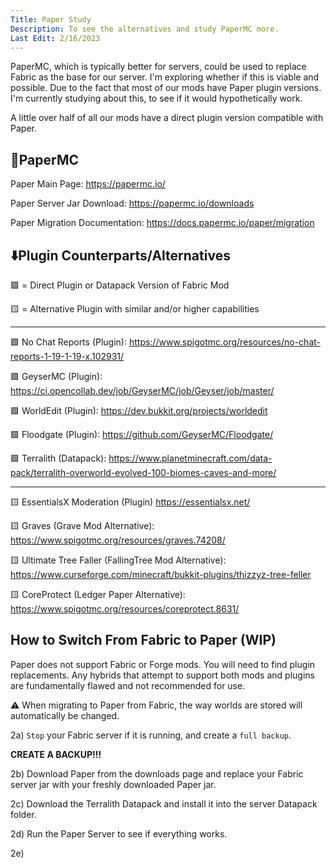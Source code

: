 ```yaml
---
Title: Paper Study
Description: To see the alternatives and study PaperMC more.
Last Edit: 2/16/2023
---
```


PaperMC, which is typically better for servers, 
could be used to replace Fabric as the base for our server. 
I'm exploring whether if this is viable and possible.
Due to the fact that most of our mods 
have Paper plugin versions. I'm currently studying about 
this, to see if it would hypothetically work.

A little over half of all our mods have a direct
plugin version compatible with Paper. 



## 📃PaperMC

Paper Main Page: https://papermc.io/

Paper Server Jar Download: https://papermc.io/downloads

Paper Migration Documentation: https://docs.papermc.io/paper/migration



## ⬇️Plugin Counterparts/Alternatives

🟩 = Direct Plugin or Datapack Version of Fabric Mod

🟨 = Alternative Plugin with similar and/or higher capabilities

---------

🟩 No Chat Reports (Plugin): https://www.spigotmc.org/resources/no-chat-reports-1-19-1-19-x.102931/

🟩 GeyserMC (Plugin): https://ci.opencollab.dev/job/GeyserMC/job/Geyser/job/master/

🟩 WorldEdit (Plugin): https://dev.bukkit.org/projects/worldedit

🟩 Floodgate (Plugin): https://github.com/GeyserMC/Floodgate/

🟩 Terralith (Datapack): https://www.planetminecraft.com/data-pack/terralith-overworld-evolved-100-biomes-caves-and-more/

---------

🟨 EssentialsX Moderation (Plugin) https://essentialsx.net/

🟨 Graves (Grave Mod Alternative): https://www.spigotmc.org/resources/graves.74208/

🟨 Ultimate Tree Faller (FallingTree Mod Alternative): https://www.curseforge.com/minecraft/bukkit-plugins/thizzyz-tree-feller
 
🟨 CoreProtect (Ledger Paper Alternative): https://www.spigotmc.org/resources/coreprotect.8631/

## How to Switch From Fabric to Paper (WIP)

Paper does not support Fabric or Forge mods. 
You will need to find plugin replacements. 
Any hybrids that 
attempt to support both mods and plugins are 
fundamentally flawed and not recommended for use.

⚠️ When migrating to Paper from Fabric, the way 
worlds are stored will automatically be changed.

2a) `Stop` your Fabric server 
if it is running, and create a `full backup`.

**CREATE A BACKUP!!!**

2b) Download Paper from the downloads page and 
replace your Fabric server jar with 
your freshly downloaded Paper jar.

2c) Download the Terralith Datapack and
install it into the server Datapack folder.

2d) Run the Paper Server to see if everything works.

2e) 

